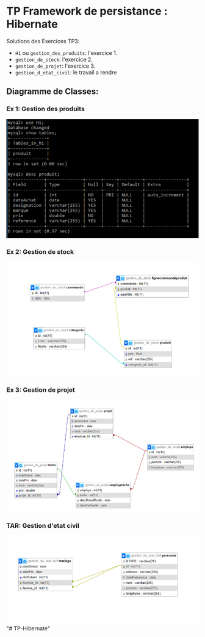 # TP Framework de persistance : Hibernate 

Solutions des Exercices TP3:

- `H1` ou `gestion_des_produits`: l'exercice 1.
- `gestion_de_stock`: l'exercice 2.
- `gestion_de_projet`: l'exercice 3.
- `gestion_d_etat_civil`: le travail a rendre 


## Diagramme de Classes:

###  Ex 1: Gestion des produits

![Gestion de Stock](./uml/gestion_des_produits.png)


###  Ex 2: Gestion de stock

![Gestion de Stock](./uml/gestion_de_stock.png)


###  Ex 3: Gestion de projet

![Gestion de Projet](./uml/gestion_de_projet.png)


###  TAR: Gestion d'etat civil

![Gestion de L'Etat Civil](./uml/gestion_d_etat_civil.png)"# TP-Hibernate" 

